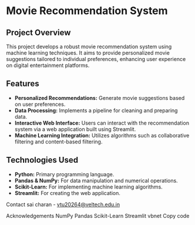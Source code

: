 # Movie Recommendation System

## Project Overview
This project develops a robust movie recommendation system using machine learning techniques. It aims to provide personalized movie suggestions tailored to individual preferences, enhancing user experience on digital entertainment platforms.

## Features
- **Personalized Recommendations:** Generate movie suggestions based on user preferences.
- **Data Processing:** Implements a pipeline for cleaning and preparing data.
- **Interactive Web Interface:** Users can interact with the recommendation system via a web application built using Streamlit.
- **Machine Learning Integration:** Utilizes algorithms such as collaborative filtering and content-based filtering.

## Technologies Used
- **Python:** Primary programming language.
- **Pandas & NumPy:** For data manipulation and numerical operations.
- **Scikit-Learn:** For implementing machine learning algorithms.
- **Streamlit:** For creating the web application.

Contact
sai charan - vtu20264@veltech.edu.in

Acknowledgements
NumPy
Pandas
Scikit-Learn
Streamlit
vbnet
Copy code

